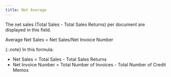 ```yaml
---
title: Net Average
---
```



The net sales (Total Sales - Total Sales Returns) per document are displayed  in this field.


Average Net Sales = Net Sales/Net Invoice Number


{:.note}
In this  formula:

- Net Sales =  Total Sales - Total Sales Returns
- Net Invoice  Number = Total Number of Invoices - Total Number of Credit Memos
